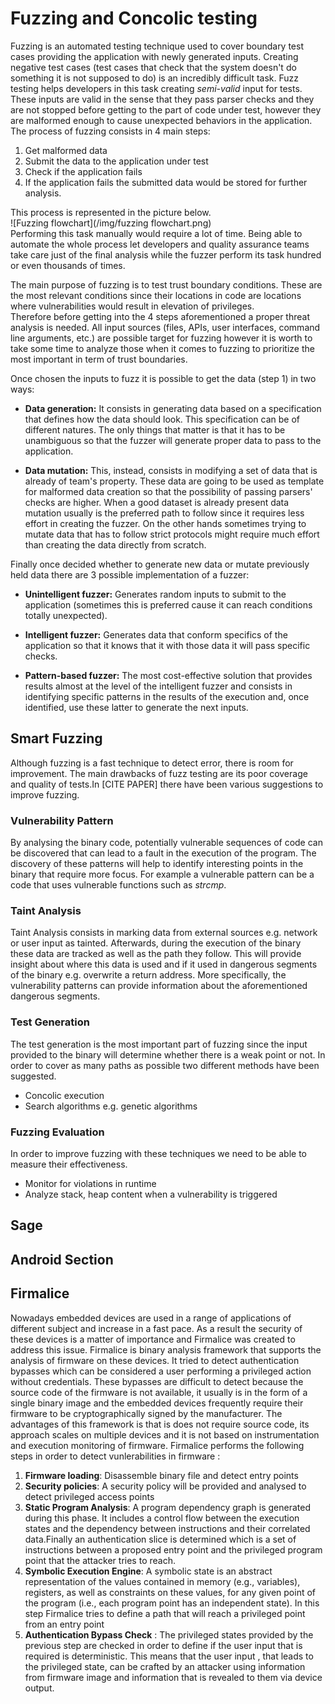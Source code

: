 # Fuzzing and Concolic testing

Fuzzing is an automated testing technique used to cover boundary test cases providing the application with newly generated inputs.
Creating negative test cases (test cases that check that the system doesn't do something it is not supposed to do) is an incredibly difficult task.
Fuzz testing helps developers in this task creating _semi-valid_ input for tests.
These inputs are valid in the sense that they pass parser checks and they are not stopped before getting to the part of code under test, however they are malformed enough to cause unexpected behaviors in the application.
The process of fuzzing consists in 4 main steps:
1. Get malformed data  
2. Submit the data to the application under test
3. Check if the application fails
4. If the application fails the submitted data would be stored for further analysis.  

This process is represented in the picture below.   
![Fuzzing flowchart](/img/fuzzing flowchart.png)  
Performing this task manually would require a lot of time.
Being able to automate the whole process let developers and quality assurance teams take care just of the final analysis while the fuzzer perform its task hundred or even thousands of times.

The main purpose of fuzzing is to test trust boundary conditions.
These are the most relevant conditions since their locations in code are locations where vulnerabilities would result in elevation of privileges.  
Therefore before getting into the 4 steps aforementioned a proper threat analysis is needed.
All input sources (files, APIs, user interfaces, command line arguments, etc.) are possible target for fuzzing however it is worth to take some time to analyze those when it comes to fuzzing to prioritize the most important in term of trust boundaries.  

Once chosen the inputs to fuzz it is possible to get the data (step 1) in two ways:
- **Data generation:** It consists in generating data based on a specification that defines how the data should look.
This specification can be of different natures.
The only things that matter is that it has to be unambiguous so that the fuzzer will generate proper data to pass to the application.

- **Data mutation:** This, instead, consists in modifying a set of data that is already of team's property.
These data are going to be used as template for malformed data creation so that the possibility of passing parsers' checks are higher.
When a good dataset is already present data mutation usually is the preferred path to follow since it requires less effort in creating the fuzzer.
On the other hands sometimes trying to mutate data that has to follow strict protocols might require much effort than creating the data directly from scratch.

Finally once decided whether to generate new data or mutate previously held data there are 3 possible implementation of a fuzzer:
- **Unintelligent fuzzer:** Generates random inputs to submit to the application (sometimes this is preferred cause it can reach conditions totally unexpected).

- **Intelligent fuzzer:** Generates data that conform specifics of the application so that it knows that it with those data it will pass specific checks.  

- **Pattern-based fuzzer:** The most cost-effective solution that provides results almost at the level of the intelligent fuzzer and consists in identifying specific patterns in the results of the execution and, once identified, use these latter to generate the next inputs.

## Smart Fuzzing
Although fuzzing is a fast technique to detect error, there is room for improvement. The main drawbacks of fuzz testing are its poor coverage and quality of tests.In [CITE PAPER] there have been various suggestions to improve fuzzing.

### Vulnerability Pattern
By analysing the binary code, potentially vulnerable sequences of code can be discovered that can lead to a fault in the execution of the program. The discovery of  these patterns will help to identify interesting points in the binary that require more focus. For example a vulnerable pattern can be a code that uses vulnerable functions such as _strcmp_.

### Taint Analysis
Taint Analysis consists in marking data from external sources e.g. network or user input as tainted. Afterwards, during the execution of the binary these data are tracked as well as the path they follow. This will provide insight about where this data is used and if it used in dangerous  segments of the binary e.g. overwrite a return address. More specifically, the vulnerability patterns can provide information about the aforementioned dangerous segments.

### Test Generation
The test generation is the most important part of fuzzing since the input provided to the binary will determine whether there is a weak point or not. In order to cover as many paths as possible two different methods have been suggested.
  * Concolic execution
  * Search algorithms  e.g. genetic algorithms


### Fuzzing Evaluation
In order to improve fuzzing with these techniques we need to be able to measure their effectiveness.
* Monitor for  violations in runtime
* Analyze stack, heap content when a vulnerability is triggered



## Sage

## Android Section

## Firmalice

Nowadays embedded devices are used in a range of applications of different subject and increase in a fast pace. As a result the security of these devices is a matter of importance and Firmalice was created to address this issue. Firmalice is binary analysis framework that supports the analysis of firmware on these devices. It tried to detect authentication bypasses which can be considered a user performing a privileged action without credentials. These bypasses are difficult to detect because the source code of the firmware is not available, it usually is in the form of a single binary image and the embedded devices frequently require their firmware to be cryptographically signed by the manufacturer. The advantages of this framework is that is does not require source code, its approach scales on multiple devices and it is not based on instrumentation and execution monitoring of firmware. Firmalice performs the following steps in order to detect vunlerabilities in firmware :

1. **Firmware loading**: Disassemble binary file and detect entry points
2. **Security policies**: A security policy will be provided and analysed to detect privileged access points
3. **Static Program Analysis**: A program dependency graph is generated during this phase. It includes a control flow between the execution states and the dependency between instructions and their correlated data.Finally an authentication slice is determined which  is a set of instructions between a proposed entry point and the privileged program point that the attacker tries to reach.
4. **Symbolic Execution Engine**: A symbolic state is an abstract representation of the values contained in memory (e.g., variables), registers, as well as constraints on these values, for any given point of the program (i.e., each program point has an independent state). In this step Firmalice tries to define a path that will reach a privileged point from  an entry point
5. **Authentication Bypass Check** : The privileged states provided by the previous step are checked in order to define if the user input that is required is deterministic. This means that the user input , that leads to the privileged state, can be crafted by an attacker using information from  firmware image and information that is revealed to them via device output.
